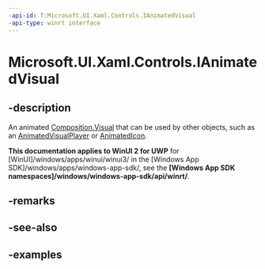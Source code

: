 ```yaml
---
-api-id: T:Microsoft.UI.Xaml.Controls.IAnimatedVisual
-api-type: winrt interface
---
```


<!-- Interface syntax.
public interface IAnimatedVisual : IClosable
-->

# Microsoft.UI.Xaml.Controls.IAnimatedVisual

## -description

An animated [Composition.Visual](../microsoft.ui.composition/visual.md) that can be used by other objects, such as an [AnimatedVisualPlayer](animatedvisualplayer.md) or [AnimatedIcon](animatedicon.md).

**This documentation applies to WinUI 2 for UWP** for [WinUI]/windows/apps/winui/winui3/ in the [Windows App SDK]/windows/apps/windows-app-sdk/, see the **[Windows App SDK namespaces]/windows/windows-app-sdk/api/winrt/**.

## -remarks

## -see-also

## -examples
